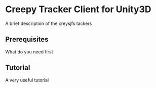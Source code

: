 # Creepy Tracker Client for Unity3D

A brief description of the creysjfs tackers

## Prerequisites

What do you need first

## Tutorial

A very useful tutorial
